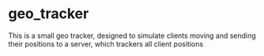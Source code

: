 # geo_tracker
This is a small geo tracker, designed to simulate clients moving and sending their positions to a server, which trackers all client positions
